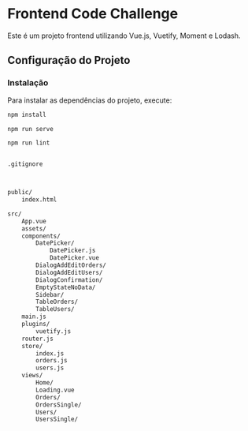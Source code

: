 # Frontend Code Challenge

Este é um projeto frontend utilizando Vue.js, Vuetify, Moment e Lodash.

## Configuração do Projeto

### Instalação
Para instalar as dependências do projeto, execute:
```sh
npm install

npm run serve

npm run lint


.gitignore



public/
    index.html

src/
    App.vue
    assets/
    components/
        DatePicker/
            DatePicker.js
            DatePicker.vue
        DialogAddEditOrders/
        DialogAddEditUsers/
        DialogConfirmation/
        EmptyStateNoData/
        Sidebar/
        TableOrders/
        TableUsers/
    main.js
    plugins/
        vuetify.js
    router.js
    store/
        index.js
        orders.js
        users.js
    views/
        Home/
        Loading.vue
        Orders/
        OrdersSingle/
        Users/
        UsersSingle/
